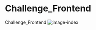 # Challenge_Frontend
Challenge_Frontend
![image-index](https://user-images.githubusercontent.com/19567048/41514155-1b362014-72a5-11e8-9c2f-52689741389c.png)
